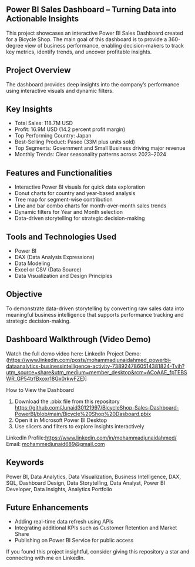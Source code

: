 ## Power BI Sales Dashboard – Turning Data into Actionable Insights

This project showcases an interactive Power BI Sales Dashboard created for a Bicycle Shop.
The main goal of this dashboard is to provide a 360-degree view of business performance, enabling decision-makers to track key metrics, identify trends, and uncover profitable insights.


## Project Overview

The dashboard provides deep insights into the company’s performance using interactive visuals and dynamic filters.

## Key Insights
- Total Sales: 118.7M USD
- Profit: 16.9M USD (14.2 percent profit margin)
- Top Performing Country: Japan
- Best-Selling Product: Paseo (33M plus units sold)
- Top Segments: Government and Small Business driving major revenue
- Monthly Trends: Clear seasonality patterns across 2023–2024


## Features and Functionalities

- Interactive Power BI visuals for quick data exploration
- Donut charts for country and year-based analysis
- Tree map for segment-wise contribution
- Line and bar combo charts for month-over-month sales trends
- Dynamic filters for Year and Month selection
- Data-driven storytelling for strategic decision-making


## Tools and Technologies Used

- Power BI
- DAX (Data Analysis Expressions)
- Data Modeling
- Excel or CSV (Data Source)
- Data Visualization and Design Principles

## Objective

To demonstrate data-driven storytelling by converting raw sales data into meaningful business intelligence that supports performance tracking and strategic decision-making.


## Dashboard Walkthrough (Video Demo)

Watch the full demo video here:
LinkedIn Project Demo: (https://www.linkedin.com/posts/mohammadjunaidahmed_powerbi-dataanalytics-businessintelligence-activity-7389247860514381824-Tvih?utm_source=share&utm_medium=member_desktop&rcm=ACoAAE_fpTEBSWR_GP54trfBxoxr18Gx0rkwFZE)]


How to View the Dashboard

1. Download the .pbix file from this repository https://github.com/Junaid30121997/BicycleShop-Sales-Dashboard-PowerBI/blob/main/Bicycle%20Shop%20Dasboard.pbix
2. Open it in Microsoft Power BI Desktop
3. Use slicers and filters to explore insights interactively


LinkedIn Profile:https://www.linkedin.com/in/mohammadjunaidahmed/
Email: mohammedjunaid689@gmail.com


## Keywords

Power BI, Data Analytics, Data Visualization, Business Intelligence, DAX, SQL, Dashboard Design, Data Storytelling, Data Analyst, Power BI Developer, Data Insights, Analytics Portfolio


## Future Enhancements

- Adding real-time data refresh using APIs
- Integrating additional KPIs such as Customer Retention and Market Share
- Publishing on Power BI Service for public access


If you found this project insightful, consider giving this repository a star and connecting with me on LinkedIn.
